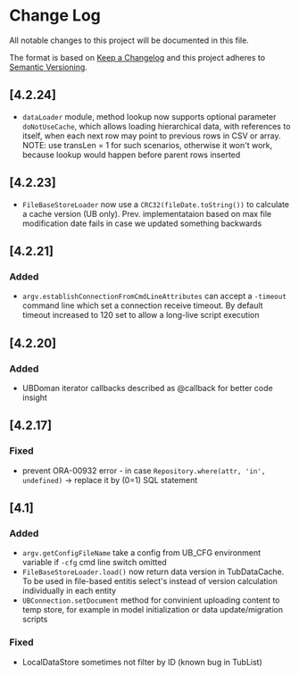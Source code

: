 # Change Log
All notable changes to this project will be documented in this file.

The format is based on [Keep a Changelog](http://keepachangelog.com/)
and this project adheres to [Semantic Versioning](http://semver.org/).

## [4.2.24]
- `dataLoader` module, method lookup now supports optional parameter `doNotUseCache`, which allows
  loading hierarchical data, with references to itself, when each next row may point to previous rows in CSV or array.
  NOTE: use transLen = 1 for such scenarios, otherwise it won't work, because lookup would happen before parent rows inserted

## [4.2.23]
- `FileBaseStoreLoader` now use a `CRC32(fileDate.toString())` to calculate a cache version (UB only).
Prev. implementataion based on max file modification date fails in 
case we updated something backwards

## [4.2.21]
### Added
- `argv.establishConnectionFromCmdLineAttributes` can accept a `-timeout` command line which
 set a connection receive timeout. By default timeout increased to 120 set to
 allow a long-live script execution

## [4.2.20]
### Added
- UBDoman iterator callbacks described as @callback for better code insight

## [4.2.17]
### Fixed
- prevent ORA-00932 error - in case `Repository.where(attr, 'in', undefined)` -> replace it by (0=1) SQL statement

## [4.1]
### Added
- `argv.getConfigFileName` take a config from UB_CFG environment variable if `-cfg` cmd line switch omitted
- `FileBaseStoreLoader.load()` now return data version in TubDataCache. 
  To be used in file-based entitis select's instead of version calculation individually in each entity
- `UBConnection.setDocument` method for convinient uploading content to temp store, for example in model initialization or
  data update/migration scripts

### Fixed
- LocalDataStore sometimes not filter by ID (known bug in TubList)
